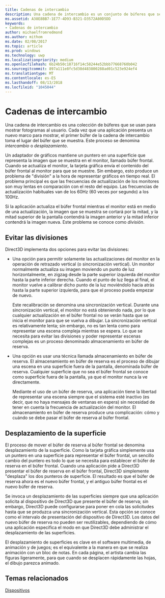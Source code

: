 ```yaml
---
title: Cadenas de intercambio
description: Una cadena de intercambio es un conjunto de búferes que se usan para mostrar fotogramas al usuario.
ms.assetid: A38E8BB7-1E77-4D93-B321-D3572A80D5DD
keywords:
- Cadenas de intercambio
author: michaelfromredmond
ms.author: mithom
ms.date: 02/08/2017
ms.topic: article
ms.prod: windows
ms.technology: uwp
ms.localizationpriority: medium
ms.openlocfilehash: 6b24b50c18716f14c58244e52bbb77668760b042
ms.sourcegitcommit: 897a111e8fc5d38d483800288ad01c523e924ef4
ms.translationtype: MT
ms.contentlocale: es-ES
ms.lasthandoff: 08/13/2018
ms.locfileid: "1045044"
---
```

# <a name="swap-chains"></a>Cadenas de intercambio


Una cadena de intercambio es una colección de búferes que se usan para mostrar fotogramas al usuario. Cada vez que una aplicación presenta un nuevo marco para mostrar, el primer búfer de la cadena de intercambio toma el lugar del búfer que se muestra. Este proceso se denomina *intercambio* o *desplazamiento*.

Un adaptador de gráficos mantiene un puntero en una superficie que representa la imagen que se muestra en el monitor, llamado búfer frontal. Cuando se actualiza el monitor, la tarjeta gráfica envía el contenido del búfer frontal al monitor para que se muestre. Sin embargo, esto produce un problema de "división" a la hora de representar gráficos en tiempo real. El problema principal es que las frecuencias de actualización de los monitores son muy lentas en comparación con el resto del equipo. Las frecuencias de actualización habituales van de los 60Hz (60 veces por segundo) a los 100Hz.

Si la aplicación actualiza el búfer frontal mientras el monitor está en medio de una actualización, la imagen que se muestra se cortará por la mitad, y la mitad superior de la pantalla contendrá la imagen anterior y la mitad inferior contendrá la imagen nueva. Este problema se conoce como *división*.

## <a name="span-idavoidingtearingspanspan-idavoidingtearingspanspan-idavoidingtearingspanavoiding-tearing"></a><span id="Avoiding_tearing"></span><span id="avoiding_tearing"></span><span id="AVOIDING_TEARING"></span>Evitar las divisiones


Direct3D implementa dos opciones para evitar las divisiones:

-   Una opción para permitir solamente las actualizaciones del monitor en la operación de retrazado vertical (o sincronización vertical). Un monitor normalmente actualiza su imagen moviendo un punto de luz horizontalmente, en zigzag desde la parte superior izquierda del monitor hasta la parte inferior derecha. Cuando el punto de luz llega al final, el monitor vuelve a calibrar dicho punto de la luz moviéndolo hacia atrás hasta la parte superior izquierda, para que el proceso pueda empezar de nuevo.

    Este recalibración se denomina una sincronización vertical. Durante una sincronización vertical, el monitor no está obteniendo nada, por lo que cualquier actualización en el búfer frontal no se verán hasta que se inicia el monitor para que se vuelva a dibujar. La sincronización vertical es relativamente lenta; sin embargo, no es tan lenta como para representar una escena compleja mientras se espera. Lo que se necesita para evitar las divisiones y poder representar escenas complejas es un proceso denominado almacenamiento en búfer de reserva.

-   Una opción es usar una técnica llamada almacenamiento en búfer de reserva. El almacenamiento en búfer de reserva es el proceso de dibujar una escena en una superficie fuera de la pantalla, denominada búfer de reserva. Cualquier superficie que no sea el búfer frontal se conoce como superficie fuera de la pantalla, ya que el monitor nunca la ve directamente.

    Mediante el uso de un búfer de reserva, una aplicación tiene la libertad de representar una escena siempre que el sistema esté inactivo (es decir, que no haya mensajes de ventanas en espera) sin necesidad de tener en cuenta la frecuencia de actualización del monitor. El almacenamiento en búfer de reserva produce una complicación: cómo y cuándo se debe pasar el búfer de reserva al búfer frontal.

## <a name="span-idsurfaceflippingspanspan-idsurfaceflippingspanspan-idsurfaceflippingspansurface-flipping"></a><span id="Surface_flipping"></span><span id="surface_flipping"></span><span id="SURFACE_FLIPPING"></span>Desplazamiento de la superficie


El proceso de mover el búfer de reserva al búfer frontal se denomina desplazamiento de la superficie. Como la tarjeta gráfica simplemente usa un puntero en una superficie para representar el búfer frontal, un sencillo cambio del puntero es todo lo que se necesita para establecer el búfer de reserva en el búfer frontal. Cuando una aplicación pide a Direct3D presentar el búfer de reserva en el búfer frontal, Direct3D simplemente "desplaza" los dos punteros de superficie. El resultado es que el búfer de reserva ahora es el nuevo búfer frontal, y el antiguo búfer frontal es el nuevo búfer de reserva.

Se invoca un desplazamiento de las superficies siempre que una aplicación solicita al dispositivo de Direct3D que presente el búfer de reserva; sin embargo, Direct3D puede configurarse para poner en cola las solicitudes hasta que se produzca una sincronización vertical. Esta opción se conoce como el intervalo de presentación del dispositivo de Direct3D. Los datos del nuevo búfer de reserva no pueden ser reutilizables, dependiendo de cómo una aplicación especifica el modo en que Direct3D debe administrar el desplazamiento de las superficies.

El desplazamiento de superficies es clave en el software multimedia, de animación y de juegos; es el equivalente a la manera en que se realiza animación con un bloc de notas. En cada página, el artista cambia las figuras ligeramente, para que cuando se desplacen rápidamente las hojas, el dibujo parezca animado.

## <a name="span-idrelated-topicsspanrelated-topics"></a><span id="related-topics"></span>Temas relacionados


[Dispositivos](devices.md)

 

 




